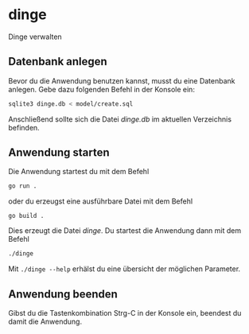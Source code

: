# dinge

Dinge verwalten

## Datenbank anlegen

Bevor du die Anwendung benutzen kannst, musst du eine Datenbank anlegen. Gebe dazu folgenden Befehl in der Konsole ein:

```bash
sqlite3 dinge.db < model/create.sql
```

Anschließend sollte sich die Datei *dinge.db* im aktuellen Verzeichnis befinden.

## Anwendung starten

Die Anwendung startest du mit dem Befehl

```bash
go run .
```

oder du erzeugst eine ausführbare Datei mit dem Befehl

```code
go build .
```

Dies erzeugt die Datei *dinge*. Du startest die Anwendung dann mit dem Befehl

```bash
./dinge
```

Mit `./dinge --help` erhälst du eine übersicht der möglichen Parameter.

## Anwendung beenden

Gibst du die Tastenkombination <key>Strg</key>-<key>C</key> in der Konsole ein, beendest du damit die Anwendung.
